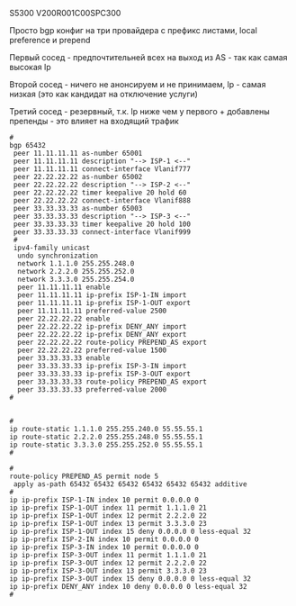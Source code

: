 S5300 V200R001C00SPC300

Просто bgp конфиг на три провайдера с префикс листами, local preference и prepend

Первый сосед - предпочтительней всех на выход из AS - так как самая высокая lp

Второй сосед - ничего не анонсируем и не принимаем, lp  - самая низкая (это как кандидат на отключение услуги)

Третий сосед - резервный, т.к. lp ниже чем у первого + добавлены препенды - это влияет на входящий трафик

```
#
bgp 65432
 peer 11.11.11.11 as-number 65001
 peer 11.11.11.11 description "--> ISP-1 <--"
 peer 11.11.11.11 connect-interface Vlanif777
 peer 22.22.22.22 as-number 65002
 peer 22.22.22.22 description "--> ISP-2 <--"
 peer 22.22.22.22 timer keepalive 20 hold 60
 peer 22.22.22.22 connect-interface Vlanif888
 peer 33.33.33.33 as-number 65003
 peer 33.33.33.33 description "--> ISP-3 <--"
 peer 33.33.33.33 timer keepalive 20 hold 100
 peer 33.33.33.33 connect-interface Vlanif999
 #
 ipv4-family unicast
  undo synchronization
  network 1.1.1.0 255.255.248.0
  network 2.2.2.0 255.255.252.0
  network 3.3.3.0 255.255.254.0
  peer 11.11.11.11 enable
  peer 11.11.11.11 ip-prefix ISP-1-IN import
  peer 11.11.11.11 ip-prefix ISP-1-OUT export
  peer 11.11.11.11 preferred-value 2500
  peer 22.22.22.22 enable
  peer 22.22.22.22 ip-prefix DENY_ANY import
  peer 22.22.22.22 ip-prefix DENY_ANY export
  peer 22.22.22.22 route-policy PREPEND_AS export
  peer 22.22.22.22 preferred-value 1500
  peer 33.33.33.33 enable
  peer 33.33.33.33 ip-prefix ISP-3-IN import
  peer 33.33.33.33 ip-prefix ISP-3-OUT export
  peer 33.33.33.33 route-policy PREPEND_AS export
  peer 33.33.33.33 preferred-value 2000
#


#
ip route-static 1.1.1.0 255.255.240.0 55.55.55.1
ip route-static 2.2.2.0 255.255.248.0 55.55.55.1
ip route-static 3.3.3.0 255.255.252.0 55.55.55.1
#

#
route-policy PREPEND_AS permit node 5
 apply as-path 65432 65432 65432 65432 65432 65432 additive
#
ip ip-prefix ISP-1-IN index 10 permit 0.0.0.0 0
ip ip-prefix ISP-1-OUT index 11 permit 1.1.1.0 21
ip ip-prefix ISP-1-OUT index 12 permit 2.2.2.0 22
ip ip-prefix ISP-1-OUT index 13 permit 3.3.3.0 23
ip ip-prefix ISP-1-OUT index 15 deny 0.0.0.0 0 less-equal 32
ip ip-prefix ISP-2-IN index 10 permit 0.0.0.0 0
ip ip-prefix ISP-3-IN index 10 permit 0.0.0.0 0
ip ip-prefix ISP-3-OUT index 11 permit 1.1.1.0 21
ip ip-prefix ISP-3-OUT index 12 permit 2.2.2.0 22
ip ip-prefix ISP-3-OUT index 13 permit 3.3.3.0 23
ip ip-prefix ISP-3-OUT index 15 deny 0.0.0.0 0 less-equal 32
ip ip-prefix DENY_ANY index 10 deny 0.0.0.0 0 less-equal 32
#
```
